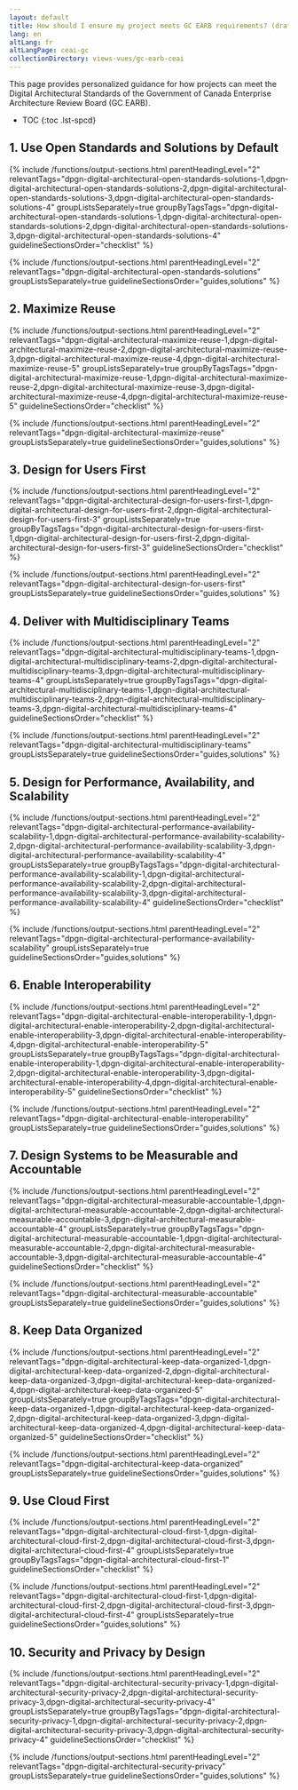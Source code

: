 ```yaml
---
layout: default
title: How should I ensure my project meets GC EARB requirements? (draft)
lang: en
altLang: fr
altLangPage: ceai-gc
collectionDirectory: views-vues/gc-earb-ceai
---
```


This page provides personalized guidance for how projects can meet the Digital Architectural Standards of the Government of Canada Enterprise Architecture Review Board (GC EARB).

<!-- markdownlint-disable MD032 -->
- TOC
{:toc .lst-spcd}
<!-- markdownlint-enable MD032 -->

<section>

## 1. Use Open Standards and Solutions by Default

{% include /functions/output-sections.html parentHeadingLevel="2" relevantTags="dpgn-digital-architectural-open-standards-solutions-1,dpgn-digital-architectural-open-standards-solutions-2,dpgn-digital-architectural-open-standards-solutions-3,dpgn-digital-architectural-open-standards-solutions-4" groupListsSeparately=true groupByTagsTags="dpgn-digital-architectural-open-standards-solutions-1,dpgn-digital-architectural-open-standards-solutions-2,dpgn-digital-architectural-open-standards-solutions-3,dpgn-digital-architectural-open-standards-solutions-4" guidelineSectionsOrder="checklist" %}

{% include /functions/output-sections.html parentHeadingLevel="2" relevantTags="dpgn-digital-architectural-open-standards-solutions" groupListsSeparately=true guidelineSectionsOrder="guides,solutions" %}

</section>

<section>

## 2. Maximize Reuse

{% include /functions/output-sections.html parentHeadingLevel="2" relevantTags="dpgn-digital-architectural-maximize-reuse-1,dpgn-digital-architectural-maximize-reuse-2,dpgn-digital-architectural-maximize-reuse-3,dpgn-digital-architectural-maximize-reuse-4,dpgn-digital-architectural-maximize-reuse-5" groupListsSeparately=true groupByTagsTags="dpgn-digital-architectural-maximize-reuse-1,dpgn-digital-architectural-maximize-reuse-2,dpgn-digital-architectural-maximize-reuse-3,dpgn-digital-architectural-maximize-reuse-4,dpgn-digital-architectural-maximize-reuse-5" guidelineSectionsOrder="checklist" %}

{% include /functions/output-sections.html parentHeadingLevel="2" relevantTags="dpgn-digital-architectural-maximize-reuse" groupListsSeparately=true guidelineSectionsOrder="guides,solutions" %}

</section>

<section>

## 3. Design for Users First

{% include /functions/output-sections.html parentHeadingLevel="2" relevantTags="dpgn-digital-architectural-design-for-users-first-1,dpgn-digital-architectural-design-for-users-first-2,dpgn-digital-architectural-design-for-users-first-3" groupListsSeparately=true groupByTagsTags="dpgn-digital-architectural-design-for-users-first-1,dpgn-digital-architectural-design-for-users-first-2,dpgn-digital-architectural-design-for-users-first-3" guidelineSectionsOrder="checklist" %}

{% include /functions/output-sections.html parentHeadingLevel="2" relevantTags="dpgn-digital-architectural-design-for-users-first" groupListsSeparately=true guidelineSectionsOrder="guides,solutions" %}

</section>

<section>

## 4. Deliver with Multidisciplinary Teams

{% include /functions/output-sections.html parentHeadingLevel="2" relevantTags="dpgn-digital-architectural-multidisciplinary-teams-1,dpgn-digital-architectural-multidisciplinary-teams-2,dpgn-digital-architectural-multidisciplinary-teams-3,dpgn-digital-architectural-multidisciplinary-teams-4" groupListsSeparately=true groupByTagsTags="dpgn-digital-architectural-multidisciplinary-teams-1,dpgn-digital-architectural-multidisciplinary-teams-2,dpgn-digital-architectural-multidisciplinary-teams-3,dpgn-digital-architectural-multidisciplinary-teams-4" guidelineSectionsOrder="checklist" %}

{% include /functions/output-sections.html parentHeadingLevel="2" relevantTags="dpgn-digital-architectural-multidisciplinary-teams" groupListsSeparately=true guidelineSectionsOrder="guides,solutions" %}

</section>

<section>

## 5. Design for Performance, Availability, and Scalability

{% include /functions/output-sections.html parentHeadingLevel="2" relevantTags="dpgn-digital-architectural-performance-availability-scalability-1,dpgn-digital-architectural-performance-availability-scalability-2,dpgn-digital-architectural-performance-availability-scalability-3,dpgn-digital-architectural-performance-availability-scalability-4" groupListsSeparately=true groupByTagsTags="dpgn-digital-architectural-performance-availability-scalability-1,dpgn-digital-architectural-performance-availability-scalability-2,dpgn-digital-architectural-performance-availability-scalability-3,dpgn-digital-architectural-performance-availability-scalability-4" guidelineSectionsOrder="checklist" %}

{% include /functions/output-sections.html parentHeadingLevel="2" relevantTags="dpgn-digital-architectural-performance-availability-scalability" groupListsSeparately=true guidelineSectionsOrder="guides,solutions" %}

</section>

<section>

## 6. Enable Interoperability

{% include /functions/output-sections.html parentHeadingLevel="2" relevantTags="dpgn-digital-architectural-enable-interoperability-1,dpgn-digital-architectural-enable-interoperability-2,dpgn-digital-architectural-enable-interoperability-3,dpgn-digital-architectural-enable-interoperability-4,dpgn-digital-architectural-enable-interoperability-5" groupListsSeparately=true groupByTagsTags="dpgn-digital-architectural-enable-interoperability-1,dpgn-digital-architectural-enable-interoperability-2,dpgn-digital-architectural-enable-interoperability-3,dpgn-digital-architectural-enable-interoperability-4,dpgn-digital-architectural-enable-interoperability-5" guidelineSectionsOrder="checklist" %}

{% include /functions/output-sections.html parentHeadingLevel="2" relevantTags="dpgn-digital-architectural-enable-interoperability" groupListsSeparately=true guidelineSectionsOrder="guides,solutions" %}

</section>

<section>

## 7. Design Systems to be Measurable and Accountable

{% include /functions/output-sections.html parentHeadingLevel="2" relevantTags="dpgn-digital-architectural-measurable-accountable-1,dpgn-digital-architectural-measurable-accountable-2,dpgn-digital-architectural-measurable-accountable-3,dpgn-digital-architectural-measurable-accountable-4" groupListsSeparately=true groupByTagsTags="dpgn-digital-architectural-measurable-accountable-1,dpgn-digital-architectural-measurable-accountable-2,dpgn-digital-architectural-measurable-accountable-3,dpgn-digital-architectural-measurable-accountable-4" guidelineSectionsOrder="checklist" %}

{% include /functions/output-sections.html parentHeadingLevel="2" relevantTags="dpgn-digital-architectural-measurable-accountable" groupListsSeparately=true guidelineSectionsOrder="guides,solutions" %}

</section>

<section>

## 8. Keep Data Organized

{% include /functions/output-sections.html parentHeadingLevel="2" relevantTags="dpgn-digital-architectural-keep-data-organized-1,dpgn-digital-architectural-keep-data-organized-2,dpgn-digital-architectural-keep-data-organized-3,dpgn-digital-architectural-keep-data-organized-4,dpgn-digital-architectural-keep-data-organized-5" groupListsSeparately=true groupByTagsTags="dpgn-digital-architectural-keep-data-organized-1,dpgn-digital-architectural-keep-data-organized-2,dpgn-digital-architectural-keep-data-organized-3,dpgn-digital-architectural-keep-data-organized-4,dpgn-digital-architectural-keep-data-organized-5" guidelineSectionsOrder="checklist" %}

{% include /functions/output-sections.html parentHeadingLevel="2" relevantTags="dpgn-digital-architectural-keep-data-organized" groupListsSeparately=true guidelineSectionsOrder="guides,solutions" %}

</section>

<section>

## 9. Use Cloud First

{% include /functions/output-sections.html parentHeadingLevel="2" relevantTags="dpgn-digital-architectural-cloud-first-1,dpgn-digital-architectural-cloud-first-2,dpgn-digital-architectural-cloud-first-3,dpgn-digital-architectural-cloud-first-4" groupListsSeparately=true groupByTagsTags="dpgn-digital-architectural-cloud-first-1" guidelineSectionsOrder="checklist" %}

{% include /functions/output-sections.html parentHeadingLevel="2" relevantTags="dpgn-digital-architectural-cloud-first-1,dpgn-digital-architectural-cloud-first-2,dpgn-digital-architectural-cloud-first-3,dpgn-digital-architectural-cloud-first-4" groupListsSeparately=true guidelineSectionsOrder="guides,solutions" %}

</section>

<section>

## 10. Security and Privacy by Design

{% include /functions/output-sections.html parentHeadingLevel="2" relevantTags="dpgn-digital-architectural-security-privacy-1,dpgn-digital-architectural-security-privacy-2,dpgn-digital-architectural-security-privacy-3,dpgn-digital-architectural-security-privacy-4" groupListsSeparately=true groupByTagsTags="dpgn-digital-architectural-security-privacy-1,dpgn-digital-architectural-security-privacy-2,dpgn-digital-architectural-security-privacy-3,dpgn-digital-architectural-security-privacy-4" guidelineSectionsOrder="checklist" %}

{% include /functions/output-sections.html parentHeadingLevel="2" relevantTags="dpgn-digital-architectural-security-privacy" groupListsSeparately=true guidelineSectionsOrder="guides,solutions" %}

</section>
